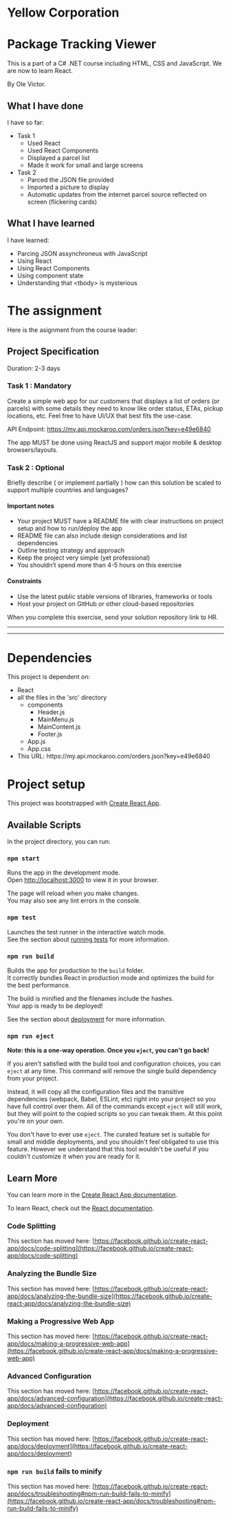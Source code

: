 # Yellow Corporation

<h1>Package Tracking Viewer</h1>

This is a part of a C# .NET course including HTML, CSS and JavaScript.
We are now to learn React.

By Ole Victor.

<h2>What I have done</h2>

I have so far:
<ul>
<li>Task 1
<ul>
<li>Used React
<li>Used React Components
<li>Displayed a parcel list
<li>Made it work for small and large screens
</ul>
<li>Task 2
<ul>
<li>Parced the JSON file provided
<li>Imported a picture to display
<li>Automatic updates from the internet parcel source reflected on screen (flickering cards)
</ul>
</ul>

<h2>What I have learned</h2>

<p>I have learned:</p>

<ul>
<li>Parcing JSON assynchroneus with JavaScript
<li>Using React
<li>Using React Components
<li>Using component state
<li>Understanding that &lt;tbody&gt; is mysterious
</ul>




<h1>The assignment</h1>

Here is the asignment from the course leader:

<h2>Project Specification</h2>

Duration: 2-3 days

<h3>Task 1 : Mandatory</h3>

Create a simple web app for our customers that displays a list of orders (or parcels) with some details they need to know like order status, ETAs, pickup locations, etc. Feel free to have UI/UX that best fits the use-case.

API Endpoint: https://my.api.mockaroo.com/orders.json?key=e49e6840

The app MUST be done using ReactJS and support major mobile & desktop browsers/layouts.

<h3>Task 2 : Optional</h3>

Briefly describe ( or implement partially ) how can this solution be scaled to support multiple countries and languages?

<h4>Important notes</h4>
<ul>
<li>Your project MUST have a README file with clear instructions on project setup and how to run/deploy the app
<li>README file can also include design considerations and list dependencies
<li>Outline testing strategy and approach
<li>Keep the project very simple (yet professional)
<li>You shouldn’t spend more than 4-5 hours on this exercise
</ul>

<h4>Constraints</h4>

<ul>
<li>Use the latest public stable versions of libraries, frameworks or tools
<li>Host your project on GitHub or other cloud-based repositories
</ul>

When you complete this exercise, send your solution repository link to HR.

<hr><hr>

<h1>Dependencies</h1>

This project is dependent on:
<ul>
<li>React
<li>all the files in the 'src' directory
<ul>
<li>components
<ul>
<li>Header.js
<li>MainMenu.js
<li>MainContent.js
<li>Footer.js
</ul>
<li>App.js
<li>App.css
</ul>
<li>This URL: https://my.api.mockaroo.com/orders.json?key=e49e6840
</ul>



<h1>Project setup</h1>

This project was bootstrapped with [Create React App](https://github.com/facebook/create-react-app).

## Available Scripts

In the project directory, you can run:

### `npm start`

Runs the app in the development mode.\
Open [http://localhost:3000](http://localhost:3000) to view it in your browser.

The page will reload when you make changes.\
You may also see any lint errors in the console.

### `npm test`

Launches the test runner in the interactive watch mode.\
See the section about [running tests](https://facebook.github.io/create-react-app/docs/running-tests) for more information.

### `npm run build`

Builds the app for production to the `build` folder.\
It correctly bundles React in production mode and optimizes the build for the best performance.

The build is minified and the filenames include the hashes.\
Your app is ready to be deployed!

See the section about [deployment](https://facebook.github.io/create-react-app/docs/deployment) for more information.

### `npm run eject`

**Note: this is a one-way operation. Once you `eject`, you can't go back!**

If you aren't satisfied with the build tool and configuration choices, you can `eject` at any time. This command will remove the single build dependency from your project.

Instead, it will copy all the configuration files and the transitive dependencies (webpack, Babel, ESLint, etc) right into your project so you have full control over them. All of the commands except `eject` will still work, but they will point to the copied scripts so you can tweak them. At this point you're on your own.

You don't have to ever use `eject`. The curated feature set is suitable for small and middle deployments, and you shouldn't feel obligated to use this feature. However we understand that this tool wouldn't be useful if you couldn't customize it when you are ready for it.

## Learn More

You can learn more in the [Create React App documentation](https://facebook.github.io/create-react-app/docs/getting-started).

To learn React, check out the [React documentation](https://reactjs.org/).

### Code Splitting

This section has moved here: [https://facebook.github.io/create-react-app/docs/code-splitting](https://facebook.github.io/create-react-app/docs/code-splitting)

### Analyzing the Bundle Size

This section has moved here: [https://facebook.github.io/create-react-app/docs/analyzing-the-bundle-size](https://facebook.github.io/create-react-app/docs/analyzing-the-bundle-size)

### Making a Progressive Web App

This section has moved here: [https://facebook.github.io/create-react-app/docs/making-a-progressive-web-app](https://facebook.github.io/create-react-app/docs/making-a-progressive-web-app)

### Advanced Configuration

This section has moved here: [https://facebook.github.io/create-react-app/docs/advanced-configuration](https://facebook.github.io/create-react-app/docs/advanced-configuration)

### Deployment

This section has moved here: [https://facebook.github.io/create-react-app/docs/deployment](https://facebook.github.io/create-react-app/docs/deployment)

### `npm run build` fails to minify

This section has moved here: [https://facebook.github.io/create-react-app/docs/troubleshooting#npm-run-build-fails-to-minify](https://facebook.github.io/create-react-app/docs/troubleshooting#npm-run-build-fails-to-minify)

